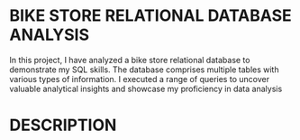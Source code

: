 # BIKE STORE RELATIONAL DATABASE ANALYSIS 

In this project, I have analyzed a bike store relational database to demonstrate my SQL skills. The database comprises multiple tables with various types of information. I executed a range of queries to uncover valuable analytical insights and showcase my proficiency in data analysis






# DESCRIPTION 

